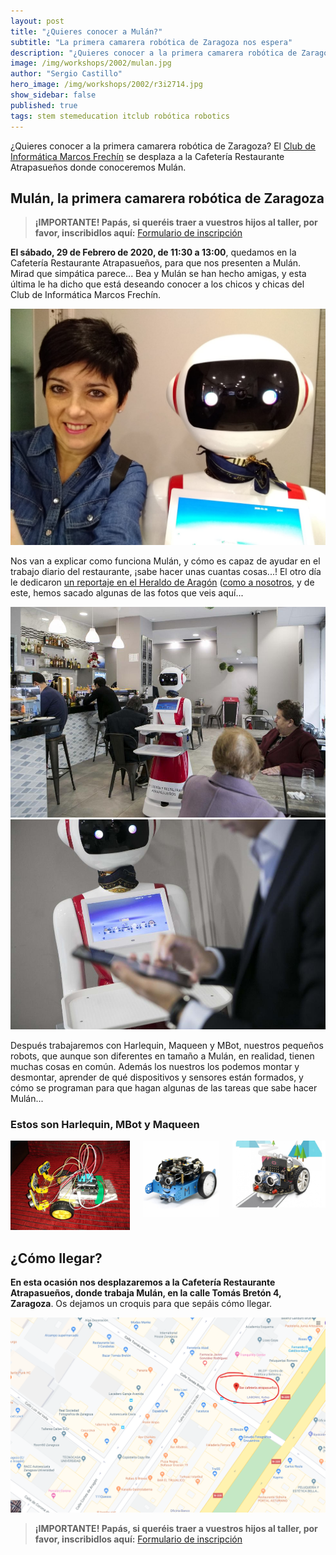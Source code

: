 ```yaml
---
layout: post
title: "¿Quieres conocer a Mulán?"
subtitle: "La primera camarera robótica de Zaragoza nos espera"
description: "¿Quieres conocer a la primera camarera robótica de Zaragoza? El Club de Informática se desplaza a la Cafetería Restaurante Atrapasueños, donde conoceremos Mulán."
image: /img/workshops/2002/mulan.jpg
author: "Sergio Castillo"
hero_image: /img/workshops/2002/r3i2714.jpg
show_sidebar: false
published: true
tags: stem stemeducation itclub robótica robotics
---
```


¿Quieres conocer a la primera camarera robótica de Zaragoza? El [Club de Informática Marcos Frechín](/) se desplaza a la Cafetería Restaurante Atrapasueños donde conoceremos Mulán.

## Mulán, la primera camarera robótica de Zaragoza

> **¡IMPORTANTE! Papás, si queréis traer a vuestros hijos al taller, por favor, inscribidlos aquí:** <a href="https://forms.gle/Snc4J4ZSakctiyT27" target="_blank">Formulario de inscripción</a>

**El sábado, 29 de Febrero de 2020, de 11:30 a 13:00**, quedamos en la Cafetería Restaurante Atrapasueños, para que nos presenten a Mulán. Mirad que simpática parece... Bea y Mulán se han hecho amigas, y esta última le ha dicho que está deseando conocer a los chicos y chicas del Club de Informática Marcos Frechín.

![Bea y Mulán](/img/workshops/2002/mulan.jpg)

Nos van a explicar como funciona Mulán, y cómo es capaz de ayudar en el trabajo diario del restaurante, ¡sabe hacer unas cuantas cosas...! El otro día le dedicaron <a href="https://www.heraldo.es/noticias/aragon/zaragoza/2020/01/24/el-primer-robot-que-ejerce-de-camarero-llega-a-zaragoza-1355127.html" target="_blank">un reportaje en el Heraldo de Aragón</a> (<a href="https://www.heraldo.es/noticias/aragon/zaragoza/2020/01/24/la-robotica-llega-al-colegio-marcos-fechin-gracias-al-altruismo-de-varios-padres-1354910.html" target="_blank">como a nosotros</a>, y de este, hemos sacado algunas de las fotos que veis aquí...

![Mulán](/img/workshops/2002/r3i2771.jpg)
![Mulán](/img/workshops/2002/r3i2680.jpg)

Después trabajaremos con Harlequin, Maqueen y MBot, nuestros pequeños robots, que aunque son diferentes en tamaño a Mulán, en realidad, tienen muchas cosas en común. Además los nuestros los podemos montar y desmontar, aprender de qué dispositivos y sensores están formados, y cómo se programan para que hagan algunas de las tareas que sabe hacer Mulán...

### Estos son Harlequin, MBot y Maqueen

<div class="columns">
    <div class="column">
        <img src="/img/workshops/2002/harlequin1.jpg" alt="Harlequin"/>
    </div>
    <div class="column">
        <img src="/img/workshops/2002/MBOT.png" alt="MBot"/>
    </div>
    <div class="column">
        <img src="/img/workshops/2002/maqueen.jpg" alt="Maqueen"/>
    </div>
</div>

## ¿Cómo llegar?

**En esta ocasión nos desplazaremos a la Cafetería Restaurante Atrapasueños, donde trabaja Mulán, en la calle Tomás Bretón 4, Zaragoza**. Os dejamos un croquis para que sepáis cómo llegar.

![Croquis cómo llegar](/img/workshops/2002/croquis.png)

> **¡IMPORTANTE! Papás, si queréis traer a vuestros hijos al taller, por favor, inscribidlos aquí:** <a href="https://forms.gle/Snc4J4ZSakctiyT27" target="_blank">Formulario de inscripción</a>